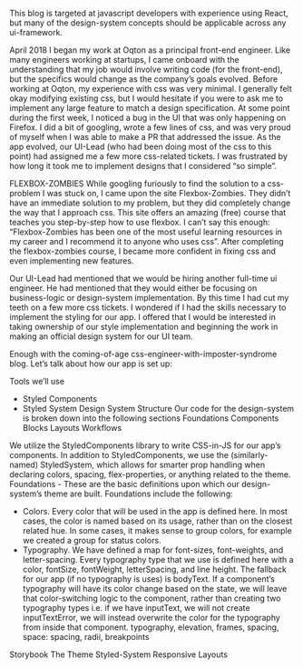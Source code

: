 This blog is targeted at javascript developers with experience using React, but many of the design-system concepts should be applicable across any ui-framework.

April 2018 I began my work at Oqton as a principal front-end engineer. Like many engineers working at startups, I came onboard with the understanding that my job would involve writing code (for the front-end), but the specifics would change as the company’s goals evolved. Before working at Oqton, my experience with css was very minimal. I generally felt okay modifying existing css, but I would hesitate if you were to ask me to implement any large feature to match a design specification. At some point during the first week, I noticed a bug in the UI that was only happening on Firefox. I did a bit of googling, wrote a few lines of css, and was very proud of myself when I was able to make a PR that addressed the issue. As the app evolved, our UI-Lead (who had been doing most of the css to this point) had assigned me a few more css-related tickets. I was frustrated by how long it took me to implement designs that I considered “so simple”.

FLEXBOX-ZOMBIES
While googling furiously to find the solution to a css-problem I was stuck on, I came upon the site Flexbox-Zombies. They didn’t have an immediate solution to my problem, but they did completely change the way that I approach css. This site offers an amazing (free) course that teaches you step-by-step how to use flexbox. I can’t say this enough: “Flexbox-Zombies has been one of the most useful learning resources in my career and I recommend it to anyone who uses css”. After completing the flexbox-zombies course, I became more confident in fixing css and even implementing new features.

Our UI-Lead had mentioned that we would be hiring another full-time ui engineer. He had mentioned that they would either be focusing on business-logic or design-system implementation. By this time I had cut my teeth on a few more css tickets. I wondered if I had the skills necessary to implement the styling for our app. I offered that I would be interested in taking ownership of our style implementation and beginning the work in making an official design system for our UI team.

Enough with the coming-of-age css-engineer-with-imposter-syndrome blog. Let’s talk about how our app is set up:

Tools we’ll use
  - Styled Components
  - Styled System
Design System Structure
Our code for the design-system is broken down into the following sections
Foundations
Components
Blocks
Layouts
Workflows

We utilize the StyledComponents library to write CSS-in-JS for our app’s components. In addition to StyledComponents, we use the (similarly-named) StyledSystem, which allows for smarter prop handling when declaring colors, spacing, flex-properties, or anything related to the theme.
Foundations - These are the basic definitions upon which our design-system’s theme are built.
Foundations include the following:
- Colors. Every color that will be used in the app is defined here. In most cases, the color is named based on its usage, rather than on the closest related hue. In some cases, it makes sense to group colors, for example we created a group for status colors.
- Typography. We have defined a map for font-sizes, font-weights, and letter-spacing. Every typography type that we use is defined here with a color, fontSize, fontWeight, letterSpacing, and line height. The fallback for our app (if no typography is uses) is bodyText. If a component’s typography will have its color change based on the state, we will leave that color-switching logic to the component, rather than creating two typography types i.e. if we have inputText, we will not create inputTextError, we will instead overwrite the color for the typography from inside that component. 
  typography,
  elevation,
  frames,
  spacing,
  space: spacing,
  radii,
  breakpoints


Storybook
The Theme
Styled-System
Responsive Layouts
